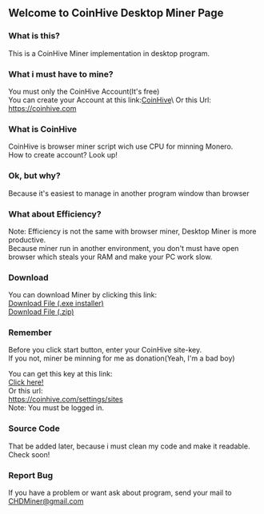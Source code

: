 ## Welcome to CoinHive Desktop Miner Page

### What is this?
This is a CoinHive Miner implementation in desktop program.

### What i must have to mine?
You must only the CoinHive Account(It's free) <br/>
You can create your Account at this link:<a href="https://coinhive.com">CoinHive</a>\ Or this Url: https://coinhive.com<br/>

### What is CoinHive
CoinHive is browser miner script wich use CPU for minning Monero.<br/>
How to create account? Look up!<br/>

### Ok, but why?
Because it's easiest to manage in another program window than browser<br/>

### What about Efficiency?
Note: Efficiency is not the same with browser miner, Desktop Miner is more productive. <br/>
Because miner run in another environment, you don't must have open browser which steals your RAM and make your PC work slow.<br/>

### Download
You can download Miner by clicking this link:<br/>
<a href="CHDesktopMiner.exe" download>Download File (.exe installer)</a><br/>
<a href="CHDesktopMiner.zip" download>Download File (.zip)</a><br/>

### Remember
Before you click start button, enter your CoinHive site-key.<br/>
If you not, miner be minning for me as donation(Yeah, I'm a bad boy)<br/>

You can get this key at this link: <br/> 
<a href="https://coinhive.com/settings/sites">Click here!</a> <br/>
Or this url: <br/>
https://coinhive.com/settings/sites<br/>
Note: You must be logged in.

### Source Code
That be added later, because i must clean my code and make it readable.<br/>
Check soon!

### Report Bug
If you have a problem or want ask about program, send your mail to CHDMiner@gmail.com<br/>
